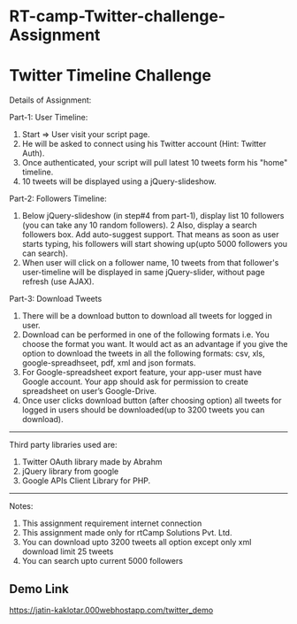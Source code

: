 # RT-camp-Twitter-challenge-Assignment


Twitter Timeline Challenge
===========================================================================================

Details of Assignment:

Part-1: User Timeline:

1. Start => User visit your script page.
2. He will be asked to connect using his Twitter account (Hint: Twitter Auth).
3. Once authenticated, your script will pull latest 10 tweets form his "home" timeline.
4. 10 tweets will be displayed using a jQuery-slideshow.

Part-2: Followers Timeline:

1. Below jQuery-slideshow (in step#4 from part-1), display list 10 followers (you can take any 10 random followers).
2  Also, display a search followers box. Add auto-suggest support. That means as soon as user starts typing, his followers will start showing up(upto 5000 followers you can search).
3. When user will click on a follower name, 10 tweets from that follower's user-timeline will be displayed in same jQuery-slider, without page refresh (use AJAX).

Part-3: Download Tweets

1.  There will be a download button to download all tweets for logged in user.
2.  Download can be performed in one of the following formats i.e. You choose the format you want. It would act as an advantage if you give the option to download the tweets in all the following formats:
    csv, xls, google-spreadhseet, pdf, xml and json formats.
3.  For Google-spreadsheet export feature, your app-user must have Google account. Your app should ask for permission to create spreadsheet on user’s Google-Drive.
4.  Once user clicks download button (after choosing option) all tweets for logged in users should be downloaded(up to 3200 tweets you can download).

-----------------------------------------------------------------------------------------

Third party libraries used are:
1. Twitter OAuth library made by Abrahm
2. jQuery library from google
3. Google APIs Client Library for PHP.
-----------------------------------------------------------------------------------------

Notes:

1. This assignment requirement internet connection
2. This assignment made only for rtCamp Solutions Pvt. Ltd.
3. You can download upto 3200 tweets all option except only  xml download limit 25 tweets
4. You can search upto current 5000 followers 


Demo Link
-----------------------------------------------
https://jatin-kaklotar.000webhostapp.com/twitter_demo

